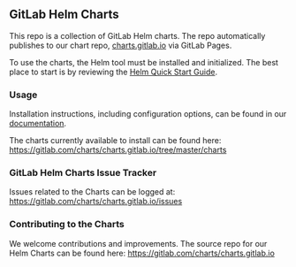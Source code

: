## GitLab Helm Charts

This repo is a collection of GitLab Helm charts. 
The repo automatically publishes to our chart repo, [charts.gitlab.io](https://charts.gitlab.io) via GitLab Pages.

To use the charts, the Helm tool must be installed and initialized. The best
place to start is by reviewing the [Helm Quick Start Guide](https://github.com/kubernetes/helm/blob/master/docs/quickstart.md).

### Usage

Installation instructions, including configuration options, can be found in our [documentation](http://docs.gitlab.com/ce/install/kubernetes/).

The charts currently available to install can be found here: <https://gitlab.com/charts/charts.gitlab.io/tree/master/charts>

### GitLab Helm Charts Issue Tracker

Issues related to the Charts can be logged at: <https://gitlab.com/charts/charts.gitlab.io/issues>

### Contributing to the Charts

We welcome contributions and improvements. The source repo for our Helm Charts can be found here: <https://gitlab.com/charts/charts.gitlab.io>
